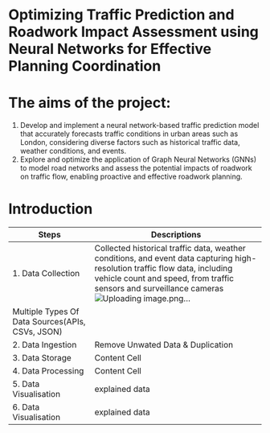 # Optimizing Traffic Prediction and Roadwork Impact Assessment using Neural Networks for Effective Planning Coordination
# The aims of the project:

1. Develop and implement a neural network-based traffic prediction model that accurately forecasts traffic conditions in urban areas such as London, considering diverse factors such as historical traffic data, weather conditions, and events.
2.	Explore and optimize the application of Graph Neural Networks (GNNs) to model road networks and assess the potential impacts of roadwork on traffic flow, enabling proactive and effective roadwork planning.

# Introduction


|  Steps        | Descriptions  |
| ------------- | ------------- |
| 1. Data Collection | Collected historical traffic data, weather conditions, and event data capturing high-resolution traffic flow data, including vehicle count and speed, from traffic sensors and surveillance cameras![Uploading image.png…]()
Multiple Types Of Data Sources(APIs, CSVs, JSON)|
| 2. Data Ingestion | Remove Unwated Data & Duplication|
| 3. Data Storage  | Content Cell  |
| 4. Data Processing  | Content Cell  |
| 5. Data Visualisation   | explained data |
| 6. Data Visualisation   | explained data |
